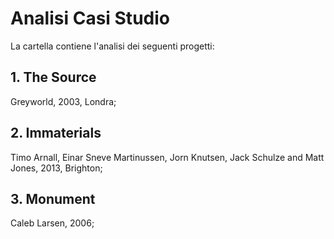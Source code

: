# Analisi Casi Studio
La cartella contiene l'analisi dei seguenti progetti:
## 1. The Source
Greyworld, 2003, Londra;
## 2. Immaterials
Timo Arnall, Einar Sneve Martinussen, Jorn Knutsen, Jack Schulze and Matt Jones, 2013, Brighton;
## 3. Monument
Caleb Larsen, 2006;
